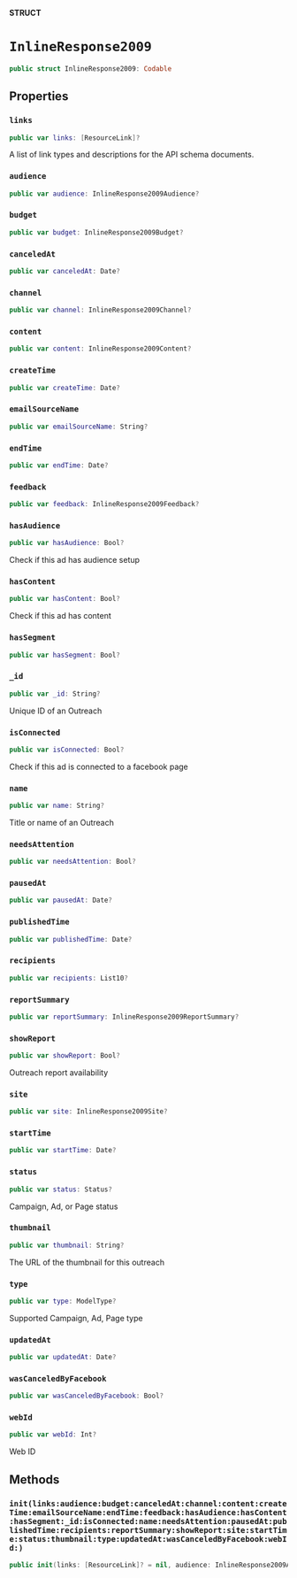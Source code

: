 **STRUCT**

# `InlineResponse2009`

```swift
public struct InlineResponse2009: Codable
```

## Properties
### `links`

```swift
public var links: [ResourceLink]?
```

A list of link types and descriptions for the API schema documents.

### `audience`

```swift
public var audience: InlineResponse2009Audience?
```

### `budget`

```swift
public var budget: InlineResponse2009Budget?
```

### `canceledAt`

```swift
public var canceledAt: Date?
```

### `channel`

```swift
public var channel: InlineResponse2009Channel?
```

### `content`

```swift
public var content: InlineResponse2009Content?
```

### `createTime`

```swift
public var createTime: Date?
```

### `emailSourceName`

```swift
public var emailSourceName: String?
```

### `endTime`

```swift
public var endTime: Date?
```

### `feedback`

```swift
public var feedback: InlineResponse2009Feedback?
```

### `hasAudience`

```swift
public var hasAudience: Bool?
```

Check if this ad has audience setup

### `hasContent`

```swift
public var hasContent: Bool?
```

Check if this ad has content

### `hasSegment`

```swift
public var hasSegment: Bool?
```

### `_id`

```swift
public var _id: String?
```

Unique ID of an Outreach

### `isConnected`

```swift
public var isConnected: Bool?
```

Check if this ad is connected to a facebook page

### `name`

```swift
public var name: String?
```

Title or name of an Outreach

### `needsAttention`

```swift
public var needsAttention: Bool?
```

### `pausedAt`

```swift
public var pausedAt: Date?
```

### `publishedTime`

```swift
public var publishedTime: Date?
```

### `recipients`

```swift
public var recipients: List10?
```

### `reportSummary`

```swift
public var reportSummary: InlineResponse2009ReportSummary?
```

### `showReport`

```swift
public var showReport: Bool?
```

Outreach report availability

### `site`

```swift
public var site: InlineResponse2009Site?
```

### `startTime`

```swift
public var startTime: Date?
```

### `status`

```swift
public var status: Status?
```

Campaign, Ad, or Page status

### `thumbnail`

```swift
public var thumbnail: String?
```

The URL of the thumbnail for this outreach

### `type`

```swift
public var type: ModelType?
```

Supported Campaign, Ad, Page type

### `updatedAt`

```swift
public var updatedAt: Date?
```

### `wasCanceledByFacebook`

```swift
public var wasCanceledByFacebook: Bool?
```

### `webId`

```swift
public var webId: Int?
```

Web ID

## Methods
### `init(links:audience:budget:canceledAt:channel:content:createTime:emailSourceName:endTime:feedback:hasAudience:hasContent:hasSegment:_id:isConnected:name:needsAttention:pausedAt:publishedTime:recipients:reportSummary:showReport:site:startTime:status:thumbnail:type:updatedAt:wasCanceledByFacebook:webId:)`

```swift
public init(links: [ResourceLink]? = nil, audience: InlineResponse2009Audience? = nil, budget: InlineResponse2009Budget? = nil, canceledAt: Date? = nil, channel: InlineResponse2009Channel? = nil, content: InlineResponse2009Content? = nil, createTime: Date? = nil, emailSourceName: String? = nil, endTime: Date? = nil, feedback: InlineResponse2009Feedback? = nil, hasAudience: Bool? = nil, hasContent: Bool? = nil, hasSegment: Bool? = nil, _id: String? = nil, isConnected: Bool? = nil, name: String? = nil, needsAttention: Bool? = nil, pausedAt: Date? = nil, publishedTime: Date? = nil, recipients: List10? = nil, reportSummary: InlineResponse2009ReportSummary? = nil, showReport: Bool? = nil, site: InlineResponse2009Site? = nil, startTime: Date? = nil, status: Status? = nil, thumbnail: String? = nil, type: ModelType? = nil, updatedAt: Date? = nil, wasCanceledByFacebook: Bool? = nil, webId: Int? = nil)
```
